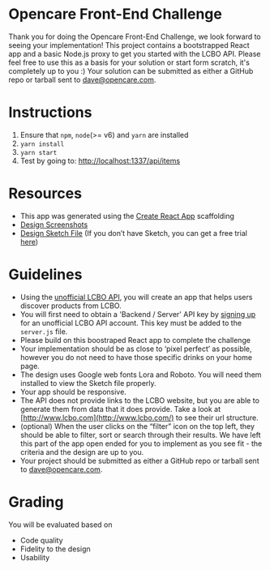 Opencare Front-End Challenge
============

Thank you for doing the Opencare Front-End Challenge, we look forward to seeing your implementation!  This project contains a bootstrapped React app and a basic Node.js proxy to get you started with the LCBO API.  Please feel free to use this as a basis for your solution or start form scratch, it's completely up to you :)  Your solution can be submitted as either a GitHub repo or tarball sent to [dave@opencare.com](mailto:dave@opencare.com?subject=Opencare%20Front-End%20Challenge%20Solution).

Instructions
===============

1. Ensure that `npm`, `node`(>= v6) and `yarn` are installed
1. `yarn install`
2. `yarn start`
3. Test by going to: [http://localhost:1337/api/items](http://localhost:1337/api/items)

Resources
===============

* This app was generated using the [Create React App](https://github.com/facebookincubator/create-react-app) scaffolding
* [Design Screenshots](https://projects.invisionapp.com//share/MUD9YJGY9#/screens/251162910)
* [Design Sketch File](https://drive.google.com/open?id=0B2B-9l5m6JYfSktzRDdBcWZCMXc) (If you don’t have Sketch, you can get a free trial [here](https://www.sketchapp.com/))

Guidelines
===============

* Using the [unofficial LCBO API](https://lcboapi.com/), you will create an app that helps users discover products from LCBO.
* You will first need to obtain a 'Backend / Server' API key by [signing up](https://lcboapi.com/sign-up) for an unofficial LCBO API account.  This key must be added to the `server.js` file.
* Please build on this boostraped React app to complete the challenge
* Your implementation should be as close to ‘pixel perfect’ as possible, however you do not need to have those specific drinks on your home page.
* The design uses Google web fonts Lora and Roboto. You will need them installed to view the Sketch file properly.
* Your app should be responsive.
* The API does not provide links to the LCBO website, but you are able to generate them from data that it does provide. Take a look at [http://www.lcbo.com](http://www.lcbo.com/) to see their url structure.
* (optional) When the user clicks on the “filter” icon on the top left, they should be able to filter, sort or search through their results. We have left this part of the app open ended for you to implement as you see fit - the criteria and the design are up to you.
* Your project should be submitted as either a GitHub repo or tarball sent to [dave@opencare.com](mailto:dave@opencare.com?subject=Opencare%20Front-End%20Challenge%20Solution).

Grading
===============

You will be evaluated based on
* Code quality
* Fidelity to the design
* Usability
